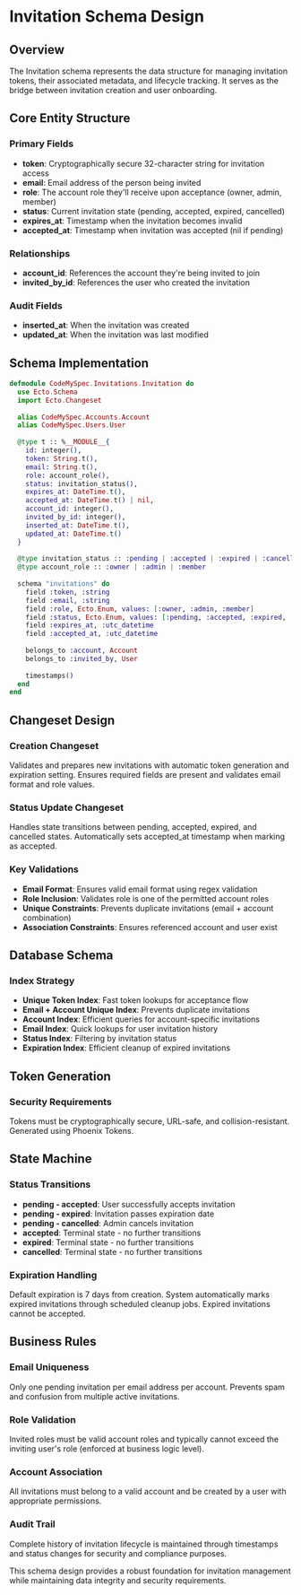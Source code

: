 # Invitation Schema Design

## Overview
The Invitation schema represents the data structure for managing invitation tokens, their associated metadata, and lifecycle tracking. It serves as the bridge between invitation creation and user onboarding.

## Core Entity Structure

### Primary Fields
- **token**: Cryptographically secure 32-character string for invitation access
- **email**: Email address of the person being invited
- **role**: The account role they'll receive upon acceptance (owner, admin, member)
- **status**: Current invitation state (pending, accepted, expired, cancelled)
- **expires_at**: Timestamp when the invitation becomes invalid
- **accepted_at**: Timestamp when invitation was accepted (nil if pending)

### Relationships
- **account_id**: References the account they're being invited to join
- **invited_by_id**: References the user who created the invitation

### Audit Fields
- **inserted_at**: When the invitation was created
- **updated_at**: When the invitation was last modified

## Schema Implementation

```elixir
defmodule CodeMySpec.Invitations.Invitation do
  use Ecto.Schema
  import Ecto.Changeset
  
  alias CodeMySpec.Accounts.Account
  alias CodeMySpec.Users.User
  
  @type t :: %__MODULE__{
    id: integer(),
    token: String.t(),
    email: String.t(),
    role: account_role(),
    status: invitation_status(),
    expires_at: DateTime.t(),
    accepted_at: DateTime.t() | nil,
    account_id: integer(),
    invited_by_id: integer(),
    inserted_at: DateTime.t(),
    updated_at: DateTime.t()
  }
  
  @type invitation_status :: :pending | :accepted | :expired | :cancelled
  @type account_role :: :owner | :admin | :member
  
  schema "invitations" do
    field :token, :string
    field :email, :string
    field :role, Ecto.Enum, values: [:owner, :admin, :member]
    field :status, Ecto.Enum, values: [:pending, :accepted, :expired, :cancelled], default: :pending
    field :expires_at, :utc_datetime
    field :accepted_at, :utc_datetime
    
    belongs_to :account, Account
    belongs_to :invited_by, User
    
    timestamps()
  end
end
```

## Changeset Design

### Creation Changeset
Validates and prepares new invitations with automatic token generation and expiration setting. Ensures required fields are present and validates email format and role values.

### Status Update Changeset
Handles state transitions between pending, accepted, expired, and cancelled states. Automatically sets accepted_at timestamp when marking as accepted.

### Key Validations
- **Email Format**: Ensures valid email format using regex validation
- **Role Inclusion**: Validates role is one of the permitted account roles
- **Unique Constraints**: Prevents duplicate invitations (email + account combination)
- **Association Constraints**: Ensures referenced account and user exist

## Database Schema

### Index Strategy
- **Unique Token Index**: Fast token lookups for acceptance flow
- **Email + Account Unique Index**: Prevents duplicate invitations
- **Account Index**: Efficient queries for account-specific invitations
- **Email Index**: Quick lookups for user invitation history
- **Status Index**: Filtering by invitation status
- **Expiration Index**: Efficient cleanup of expired invitations

## Token Generation

### Security Requirements
Tokens must be cryptographically secure, URL-safe, and collision-resistant. Generated using Phoenix Tokens.

## State Machine

### Status Transitions
- **pending - accepted**: User successfully accepts invitation
- **pending - expired**: Invitation passes expiration date
- **pending - cancelled**: Admin cancels invitation
- **accepted**: Terminal state - no further transitions
- **expired**: Terminal state - no further transitions
- **cancelled**: Terminal state - no further transitions

### Expiration Handling
Default expiration is 7 days from creation. System automatically marks expired invitations through scheduled cleanup jobs. Expired invitations cannot be accepted.

## Business Rules

### Email Uniqueness
Only one pending invitation per email address per account. Prevents spam and confusion from multiple active invitations.

### Role Validation
Invited roles must be valid account roles and typically cannot exceed the inviting user's role (enforced at business logic level).

### Account Association
All invitations must belong to a valid account and be created by a user with appropriate permissions.

### Audit Trail
Complete history of invitation lifecycle is maintained through timestamps and status changes for security and compliance purposes.

This schema design provides a robust foundation for invitation management while maintaining data integrity and security requirements.